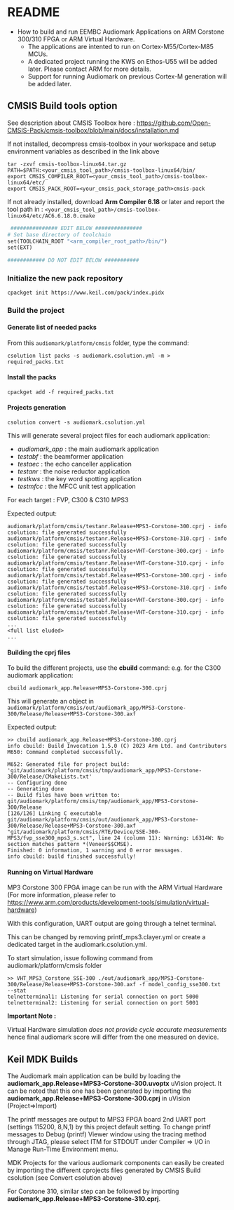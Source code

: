 # README

- How to build and run EEMBC Audiomark Applications on ARM Corstone 300/310 FPGA or ARM Virtual Hardware.
  - The applications are intented to run on Cortex-M55/Cortex-M85 MCUs.
  - A dedicated project running the KWS on Ethos-U55 will be added later. Please contact ARM for more details.
  - Support for running Audiomark on previous Cortex-M generation will be added later.


## CMSIS Build tools option

See description about CMSIS Toolbox here : https://github.com/Open-CMSIS-Pack/cmsis-toolbox/blob/main/docs/installation.md


If not installed, decompress cmsis-toolbox in your workspace and setup environment variables as described in the link above

```
tar -zxvf cmsis-toolbox-linux64.tar.gz
PATH=$PATH:<your_cmsis_tool_path>/cmsis-toolbox-linux64/bin/
export CMSIS_COMPILER_ROOT=<your_cmsis_tool_path>/cmsis-toolbox-linux64/etc/
export CMSIS_PACK_ROOT=<your_cmsis_pack_storage_path>cmsis-pack
```

If not already installed, download **Arm Compiler 6.18** or later and report the tool path in : `<your_cmsis_tool_path>/cmsis-toolbox-linux64/etc/AC6.6.18.0.cmake`

```makefile
 ############### EDIT BELOW ###############
# Set base directory of toolchain
set(TOOLCHAIN_ROOT "<arm_compiler_root_path>/bin/")
set(EXT)

############ DO NOT EDIT BELOW ###########
```


### Initialize the new pack repository

```
cpackget init https://www.keil.com/pack/index.pidx
```


### Build the project

#### Generate list of needed packs

From this `audiomark/platform/cmsis` folder, type the command:

```
csolution list packs -s audiomark.csolution.yml -m > required_packs.txt
```



#### Install the packs

```
cpackget add -f required_packs.txt
```


#### Projects generation

```
csolution convert -s audiomark.csolution.yml
```

This  will generate several project files for each audiomark application:
 * *audiomark_app* : the main audiomark application
 * *testabf* : the beamformer application
 * *testaec* : the echo canceller application
 * *testanr* : the noise reductor application
 * *testkws* : the key word spotting application
 * *testmfcc* : the MFCC unit test application

For each target : FVP, C300 & C310 MPS3

Expected output:

```
audiomark/platform/cmsis/testanr.Release+MPS3-Corstone-300.cprj - info csolution: file generated successfully
audiomark/platform/cmsis/testanr.Release+MPS3-Corstone-310.cprj - info csolution: file generated successfully
audiomark/platform/cmsis/testanr.Release+VHT-Corstone-300.cprj - info csolution: file generated successfully
audiomark/platform/cmsis/testanr.Release+VHT-Corstone-310.cprj - info csolution: file generated successfully
audiomark/platform/cmsis/testabf.Release+MPS3-Corstone-300.cprj - info csolution: file generated successfully
audiomark/platform/cmsis/testabf.Release+MPS3-Corstone-310.cprj - info csolution: file generated successfully
audiomark/platform/cmsis/testabf.Release+VHT-Corstone-300.cprj - info csolution: file generated successfully
audiomark/platform/cmsis/testabf.Release+VHT-Corstone-310.cprj - info csolution: file generated successfully
...
<full list eluded>
...
```


#### Building the cprj files

To build the different projects, use the **cbuild** command:
e.g. for the C300 audiomark application:
 
```
cbuild audiomark_app.Release+MPS3-Corstone-300.cprj
```

This will generate an object in `audiomark/platform/cmsis/out/audiomark_app/MPS3-Corstone-300/Release/Release+MPS3-Corstone-300.axf`


Expected output:
```
>> cbuild audiomark_app.Release+MPS3-Corstone-300.cprj
info cbuild: Build Invocation 1.5.0 (C) 2023 Arm Ltd. and Contributors
M650: Command completed successfully.

M652: Generated file for project build: 'git/audiomark/platform/cmsis/tmp/audiomark_app/MPS3-Corstone-300/Release/CMakeLists.txt'
-- Configuring done
-- Generating done
-- Build files have been written to: git/audiomark/platform/cmsis/tmp/audiomark_app/MPS3-Corstone-300/Release
[126/126] Linking C executable git/audiomark/platform/cmsis/out/audiomark_app/MPS3-Corstone-300/Release/Release+MPS3-Corstone-300.axf
"git/audiomark/platform/cmsis/RTE/Device/SSE-300-MPS3/fvp_sse300_mps3_s.sct", line 24 (column 11): Warning: L6314W: No section matches pattern *(Veneer$$CMSE).
Finished: 0 information, 1 warning and 0 error messages.
info cbuild: build finished successfully!

```

#### Running on Virtual Hardware

MP3 Corstone 300 FPGA image can be run with the ARM Virtual Hardware (For more information, please refer to https://www.arm.com/products/development-tools/simulation/virtual-hardware)

With this configuration, UART output are going through a telnet terminal.

This can be changed by removing printf_mps3.clayer.yml or create a dedicated target in the audiomark.csolution.yml.

To start simulation, issue following command from audiomark/platform/cmsis folder

```
>> VHT_MPS3_Corstone_SSE-300 ./out/audiomark_app/MPS3-Corstone-300/Release/Release+MPS3-Corstone-300.axf -f model_config_sse300.txt  --stat
telnetterminal1: Listening for serial connection on port 5000
telnetterminal2: Listening for serial connection on port 5001

```

**Important Note :**

Virtual Hardware simulation _does not provide cycle accurate measurements_ hence final audiomark score will differ from the one measured on device.


## Keil MDK Builds

The Audiomark main application can be build by loading the **audiomark_app.Release+MPS3-Corstone-300.uvoptx** uVision project.
It can be noted that this one has been generated by importing the **audiomark_app.Release+MPS3-Corstone-300.cprj** in uVision (Project=>Import)

The printf messages are output to MPS3 FPGA board 2nd UART port (settings 115200, 8,N,1) by this project default setting. To change printf messages to Debug (printf) Viewer window
using the tracing method through JTAG, please select ITM for STDOUT under Compiler => I/O in Manage Run-Time Environment menu.

MDK Projects for the various audiomark components can easily be created by importing the different cprojects files generated by CMSIS Build csolution (see Convert csolution above)

For Corstone 310, similar step can be followed by importing **audiomark_app.Release+MPS3-Corstone-310.cprj**.